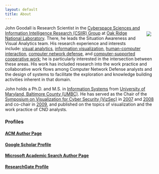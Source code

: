```yaml
---
layout: default
title: About
---
```


<div id='profile-image' style='float:right;margin:20px'><img src='http://www.gravatar.com/avatar/8dd9cdab93811488330784717084f8fe.png?s=150' /></div>

John Goodall is Research Scientist in the [Cyberspace Sciences and Information Intelligence Research (CSIIR) Group](http://www.csiir.ornl.gov/) at [Oak Ridge National Laboratory](http://www.ornl.gov/). There, he leads the Situation Awareness and Visual Analytics team. His research experience and interests include: [visual analytics](http://vadl.cc.gatech.edu/), [information visualization](http://www.infovis-wiki.net/index.php/Main_Page), [human-computer interaction](http://hcibib.org/), [computer network defense](http://isc.sans.org/trends.html), and [computer-supported cooperative work](http://en.wikipedia.org/wiki/CSCW); he is particularly interested in the intersection between these areas. His work has included research into the work practice and collaborative work flows among Computer Network Defense analysts and the design of systems to facilitate the exploration and knowledge building activities inherent in that domain.

John holds a Ph.D. and M.S. in [Information Systems](http://www.is.umbc.edu/) from [University of Maryland, Baltimore County (UMBC)](http://umbc.edu/). He has served as the Chair of the [Symposium on Visualization for Cyber Security (VizSec)](http://vizsec.org/) in [2007](http://vizsec.org/vizsec2007/) and [2008](http://vizsec.org/vizsec2008/) and co-chair in [2009](http://vizsec.org/vizsec2009/), and published on the topics of visualization and the work practice of CND analysts.


### Profiles

#### [ACM Author Page](http://dl.acm.org/author_page.cfm?id=81100461685)
#### [Google Scholar Profile](http://scholar.google.com/citations?user=wRgcV8EAAAAJ)
#### [Microsoft Academic Search Author Page](http://academic.research.microsoft.com/Author/935659)
#### [ResearchGate Profile](https://www.researchgate.net/profile/John_Goodall2/)